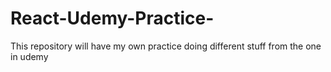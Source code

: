 # React-Udemy-Practice-
This repository will have my own practice doing different stuff from the one in udemy
